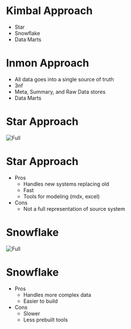 # Kimbal Approach
* Star
* Snowflake
* Data Marts

# Inmon Approach
* All data goes into a single source of truth
* 3nf
* Meta, Summary, and Raw Data stores
* Data Marts



# Star Approach
![Full](https://microshak.github.io/MicroNotes/Images/star.png)

# Star Approach
* Pros
  * Handles new systems replacing old
  * Fast
  * Tools for modeling (mdx, excel)
* Cons
  * Not a full representation of source system

# Snowflake
![Full](https://microshak.github.io/MicroNotes/Images/Snowflake.png)
  
# Snowflake
* Pros
  * Handles more complex data
  * Easier to build
* Cons
  * Slower
  * Less prebuilt tools
